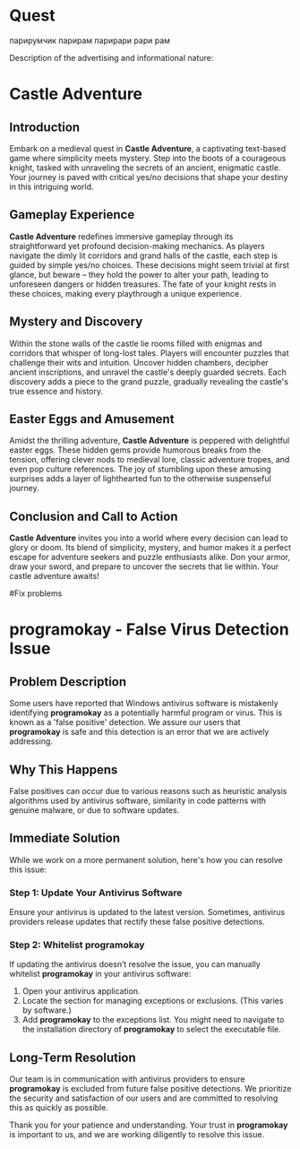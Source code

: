 # Quest
парирумчик парирам парирари рари рам

Description of the advertising and informational nature:
# Castle Adventure

## Introduction
Embark on a medieval quest in **Castle Adventure**, a captivating text-based game where simplicity meets mystery. Step into the boots of a courageous knight, tasked with unraveling the secrets of an ancient, enigmatic castle. Your journey is paved with critical yes/no decisions that shape your destiny in this intriguing world.

## Gameplay Experience
**Castle Adventure** redefines immersive gameplay through its straightforward yet profound decision-making mechanics. As players navigate the dimly lit corridors and grand halls of the castle, each step is guided by simple yes/no choices. These decisions might seem trivial at first glance, but beware – they hold the power to alter your path, leading to unforeseen dangers or hidden treasures. The fate of your knight rests in these choices, making every playthrough a unique experience.

## Mystery and Discovery
Within the stone walls of the castle lie rooms filled with enigmas and corridors that whisper of long-lost tales. Players will encounter puzzles that challenge their wits and intuition. Uncover hidden chambers, decipher ancient inscriptions, and unravel the castle's deeply guarded secrets. Each discovery adds a piece to the grand puzzle, gradually revealing the castle's true essence and history.

## Easter Eggs and Amusement
Amidst the thrilling adventure, **Castle Adventure** is peppered with delightful easter eggs. These hidden gems provide humorous breaks from the tension, offering clever nods to medieval lore, classic adventure tropes, and even pop culture references. The joy of stumbling upon these amusing surprises adds a layer of lighthearted fun to the otherwise suspenseful journey.

## Conclusion and Call to Action
**Castle Adventure** invites you into a world where every decision can lead to glory or doom. Its blend of simplicity, mystery, and humor makes it a perfect escape for adventure seekers and puzzle enthusiasts alike. Don your armor, draw your sword, and prepare to uncover the secrets that lie within. Your castle adventure awaits!

#Fix problems

# programokay - False Virus Detection Issue

## Problem Description
Some users have reported that Windows antivirus software is mistakenly identifying **programokay** as a potentially harmful program or virus. This is known as a 'false positive' detection. We assure our users that **programokay** is safe and this detection is an error that we are actively addressing.

## Why This Happens
False positives can occur due to various reasons such as heuristic analysis algorithms used by antivirus software, similarity in code patterns with genuine malware, or due to software updates.

## Immediate Solution
While we work on a more permanent solution, here's how you can resolve this issue:

### Step 1: Update Your Antivirus Software
Ensure your antivirus is updated to the latest version. Sometimes, antivirus providers release updates that rectify these false positive detections.

### Step 2: Whitelist programokay
If updating the antivirus doesn’t resolve the issue, you can manually whitelist **programokay** in your antivirus software:

1. Open your antivirus application.
2. Locate the section for managing exceptions or exclusions. (This varies by software.)
3. Add **programokay** to the exceptions list. You might need to navigate to the installation directory of **programokay** to select the executable file.

## Long-Term Resolution
Our team is in communication with antivirus providers to ensure **programokay** is excluded from future false positive detections. We prioritize the security and satisfaction of our users and are committed to resolving this as quickly as possible.

Thank you for your patience and understanding. Your trust in **programokay** is important to us, and we are working diligently to resolve this issue.
